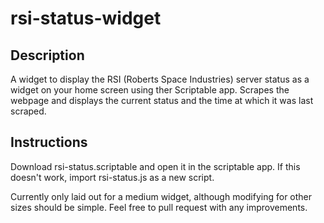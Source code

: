 # rsi-status-widget
## Description
A widget to display the RSI (Roberts Space Industries) server status as a widget on your home screen using ther Scriptable app. Scrapes the webpage and displays the current status and the time at which it was last scraped.

## Instructions
Download rsi-status.scriptable and open it in the scriptable app. If this doesn't work, import rsi-status.js as a new script.

Currently only laid out for a medium widget, although modifying for other sizes should be simple. Feel free to pull request with any improvements.
